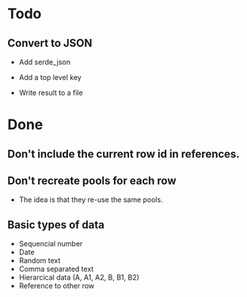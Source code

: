 # Todo

## Convert to JSON
* Add serde_json
* Add a top level key

* Write result to a file


# Done

## Don't include the current row id in references.

## Don't recreate pools for each row
* The idea is that they re-use the same pools.

## Basic types of data
* Sequencial number
* Date
* Random text
* Comma separated text
* Hierarcical data (A, A1, A2, B, B1, B2)
* Reference to other row

